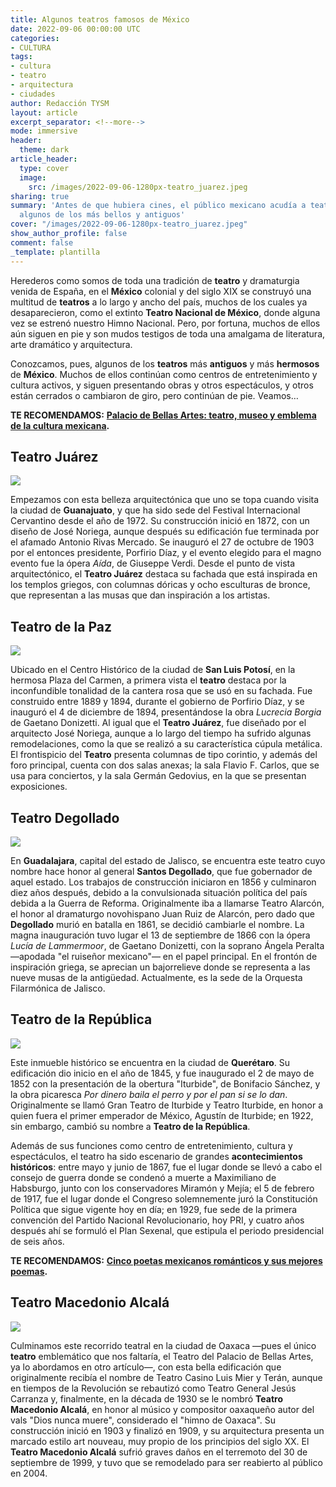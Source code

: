 ```yaml
---
title: Algunos teatros famosos de México
date: 2022-09-06 00:00:00 UTC
categories:
- CULTURA
tags:
- cultura
- teatro
- arquitectura
- ciudades
author: Redacción TYSM
layout: article
excerpt_separator: <!--more-->
mode: immersive
header:
  theme: dark
article_header:
  type: cover
  image:
    src: /images/2022-09-06-1280px-teatro_juarez.jpeg
sharing: true
summary: 'Antes de que hubiera cines, el público mexicano acudía a teatros: conoce
  algunos de los más bellos y antiguos'
cover: "/images/2022-09-06-1280px-teatro_juarez.jpeg"
show_author_profile: false
comment: false
_template: plantilla
---
```







Herederos como somos de toda una tradición de **teatro** y dramaturgia venida de España, en el **México** colonial y del siglo XIX se construyó una multitud de **teatros** a lo largo y ancho del país, muchos de los cuales ya desaparecieron, como el extinto **Teatro Nacional de México**, donde alguna vez se estrenó nuestro Himno Nacional. Pero, por fortuna, muchos de ellos aún siguen en pie y son mudos testigos de toda una amalgama de literatura, arte dramático y arquitectura.

Conozcamos, pues, algunos de los **teatros** más **antiguos** y más **hermosos** de **México**. Muchos de ellos continúan como centros de entretenimiento y cultura activos, y siguen presentando obras y otros espectáculos, y otros están cerrados o cambiaron de giro, pero continúan de pie. Veamos…

**TE RECOMENDAMOS:** [**Palacio de Bellas Artes: teatro, museo y emblema de la cultura mexicana**](https://blog.tonoysumariachi.com/cultura/2022/08/04/palacio-de-bellas-artes-teatro-museo-y-emblema-de-la-cultura-mexicana.html)**.**

## Teatro Juárez

![](https://upload.wikimedia.org/wikipedia/commons/thumb/f/ff/Teatro_Juarez_-_panoramio.jpg/1024px-Teatro_Juarez_-_panoramio.jpg)

Empezamos con esta belleza arquitectónica que uno se topa cuando visita la ciudad de **Guanajuato**, y que ha sido sede del Festival Internacional Cervantino desde el año de 1972. Su construcción inició en 1872, con un diseño de José Noriega, aunque después su edificación fue terminada por el afamado Antonio Rivas Mercado. Se inauguró el 27 de octubre de 1903 por el entonces presidente, Porfirio Díaz, y el evento elegido para el magno evento fue la ópera _Aída_, de Giuseppe Verdi. Desde el punto de vista arquitectónico, el **Teatro Juárez** destaca su fachada que está inspirada en los templos griegos, con columnas dóricas y ocho esculturas de bronce, que representan a las musas que dan inspiración a los artistas.

## Teatro de la Paz

![](https://upload.wikimedia.org/wikipedia/commons/e/e0/Teatro_de_la_Paz_%28SLP%29.jpg)

Ubicado en el Centro Histórico de la ciudad de **San Luis Potosí**, en la hermosa Plaza del Carmen, a primera vista el **teatro** destaca por la inconfundible tonalidad de la cantera rosa que se usó en su fachada. Fue construido entre 1889 y 1894, durante el gobierno de Porfirio Díaz, y se inauguró el 4 de diciembre de 1894, presentándose la obra _Lucrecia Borgia_ de Gaetano Donizetti. Al igual que el **Teatro Juárez**, fue diseñado por el arquitecto José Noriega, aunque a lo largo del tiempo ha sufrido algunas remodelaciones, como la que se realizó a su característica cúpula metálica. El frontispicio del **Teatro** presenta columnas de tipo corintio, y además del foro principal, cuenta con dos salas anexas; la sala Flavio F. Carlos, que se usa para conciertos, y la sala Germán Gedovius, en la que se presentan exposiciones.

## Teatro Degollado

![](https://upload.wikimedia.org/wikipedia/commons/thumb/a/a0/Teatro_Degollado_en_Guadalajara_%2816705874844%29.jpg/1024px-Teatro_Degollado_en_Guadalajara_%2816705874844%29.jpg)

En **Guadalajara**, capital del estado de Jalisco, se encuentra este teatro cuyo nombre hace honor al general **Santos Degollado**, que fue gobernador de aquel estado. Los trabajos de construcción iniciaron en 1856 y culminaron diez años después, debido a la convulsionada situación política del país debida a la Guerra de Reforma. Originalmente iba a llamarse Teatro Alarcón, el honor al dramaturgo novohispano Juan Ruiz de Alarcón, pero dado que **Degollado** murió en batalla en 1861, se decidió cambiarle el nombre. La magna inauguración tuvo lugar el 13 de septiembre de 1866 con la ópera _Lucía de Lammermoor_, de Gaetano Donizetti, con la soprano Ángela Peralta —apodada "el ruiseñor mexicano"— en el papel principal. En el frontón de inspiración griega, se aprecian un bajorrelieve donde se representa a las nueve musas de la antigüedad. Actualmente, es la sede de la Orquesta Filarmónica de Jalisco.

## Teatro de la República

![](https://upload.wikimedia.org/wikipedia/commons/5/5d/Teatro_de_la_Republica%2C_Quer%C3%A9taro_%2832498115863%29.jpg)

Este inmueble histórico se encuentra en la ciudad de **Querétaro**. Su edificación dio inicio en el año de 1845, y fue inaugurado el 2 de mayo de 1852 con la presentación de la obertura "Iturbide", de Bonifacio Sánchez, y la obra picaresca _Por dinero baila el perro y por el pan si se lo dan_. Originalmente se llamó Gran Teatro de Iturbide y Teatro Iturbide, en honor a quien fuera el primer emperador de México, Agustín de Iturbide; en 1922, sin embargo, cambió su nombre a **Teatro de la República**.

Además de sus funciones como centro de entretenimiento, cultura y espectáculos, el teatro ha sido escenario de grandes **acontecimientos históricos**: entre mayo y junio de 1867, fue el lugar donde se llevó a cabo el consejo de guerra donde se condenó a muerte a Maximiliano de Habsburgo, junto con los conservadores Miramón y Mejía; el 5 de febrero de 1917, fue el lugar donde el Congreso solemnemente juró la Constitución Política que sigue vigente hoy en día; en 1929, fue sede de la primera convención del Partido Nacional Revolucionario, hoy PRI, y cuatro años después ahí se formuló el Plan Sexenal, que estipula el periodo presidencial de seis años.

**TE RECOMENDAMOS:** [**Cinco poetas mexicanos románticos y sus mejores poemas**](https://blog.tonoysumariachi.com/ciencias/2022/04/20/cinco-poetas-mexicanos-romanticos-y-sus-mejores-poemas.html)**.**

## Teatro Macedonio Alcalá

![](https://upload.wikimedia.org/wikipedia/commons/thumb/c/c6/Teatro_Macedonio_Alcal%C3%A1_Oaxaca_Centro.jpg/1024px-Teatro_Macedonio_Alcal%C3%A1_Oaxaca_Centro.jpg)

Culminamos este recorrido teatral en la ciudad de Oaxaca —pues el único **teatro** emblemático que nos faltaría, el Teatro del Palacio de Bellas Artes, ya lo abordamos en otro artículo—, con esta bella edificación que originalmente recibía el nombre de Teatro Casino Luis Mier y Terán, aunque en tiempos de la Revolución se rebautizó como Teatro General Jesús Carranza y, finalmente, en la década de 1930 se le nombró **Teatro Macedonio Alcalá**, en honor al músico y compositor oaxaqueño autor del vals "Dios nunca muere", considerado el "himno de Oaxaca". Su construcción inició en 1903 y finalizó en 1909, y su arquitectura presenta un marcado estilo art nouveau, muy propio de los principios del siglo XX. El **Teatro Macedonio Alcalá** sufrió graves daños en el terremoto del 30 de septiembre de 1999, y tuvo que se remodelado para ser reabierto al público en 2004.
